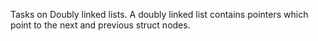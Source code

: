 Tasks on Doubly linked lists.
A doubly linked list contains pointers which point to the next and previous struct nodes.
